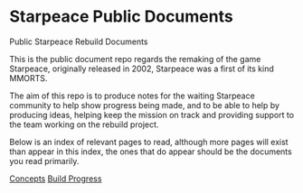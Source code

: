 # Starpeace Public Documents
Public Starpeace Rebuild Documents

This is the public document repo regards the remaking of the game Starpeace, originally released in 2002, Starpeace was a first of its kind MMORTS.

The aim of this repo is to produce notes for the waiting Starpeace community to help show progress being made, and to be able to help by producing ideas, helping keep the mission on track and providing support to the team working on the rebuild project.

Below is an index of relevant pages to read, although more pages will exist than appear in this index, the ones that do appear should be the documents you read primarily.

[Concepts](https://github.com/ronappleton/StarpeacePublicDocs/blob/master/concepts.md)
[Build Progress](https://github.com/ronappleton/StarpeacePublicDocs/blob/master/build_progress.md)
